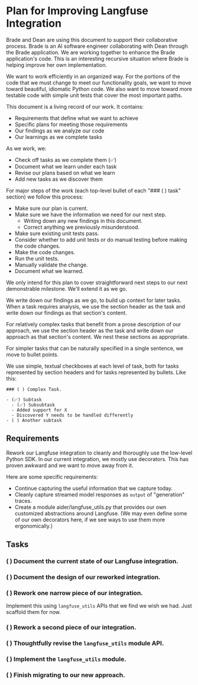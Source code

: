 # Plan for Improving Langfuse Integration

Brade and Dean are using this document to support their collaborative process. Brade is an AI software engineer collaborating with Dean through the Brade application. We are working together to enhance the Brade application's code. This is an interesting recursive situation where Brade is helping improve her own implementation.

We want to work efficiently in an organized way. For the portions of the code that we must change to meet our functionality goals, we want to move toward beautiful, idiomatic Python code. We also want to move toward more testable code with simple unit tests that cover the most important paths.

This document is a living record of our work. It contains:

- Requirements that define what we want to achieve
- Specific plans for meeting those requirements
- Our findings as we analyze our code
- Our learnings as we complete tasks

As we work, we:

- Check off tasks as we complete them (✅)
- Document what we learn under each task
- Revise our plans based on what we learn
- Add new tasks as we discover them

For major steps of the work (each top-level bullet of each "### ( ) task" section) we follow this process:

- Make sure our plan is current.
- Make sure we have the information we need for our next step.
  - Writing down any new findings in this document.
  - Correct anything we previously misunderstood.
- Make sure existing unit tests pass.
- Consider whether to add unit tests or do manual testing before making the code changes.
- Make the code changes.
- Run the unit tests.
- Manually validate the change.
- Document what we learned.

We only intend for this plan to cover straightforward next steps to our next demonstrable milestone. We'll extend it as we go.

We write down our findings as we go, to build up context for later tasks. When a task requires analysis, we use the section header as the task and write down our findings as that section's content.

For relatively complex tasks that benefit from a prose description of our approach, we use the section header as the task and write down our approach as that section's content. We nest these sections as appropriate.

For simpler tasks that can be naturally specified in a single sentence, we move to bullet points.

We use simple, textual checkboxes at each level of task, both for tasks represented by section headers and for tasks represented by bullets. Like this:

```
### ( ) Complex Task.

- (✅) Subtask
  - (✅) Subsubtask
  - Added support for X
  - Discovered Y needs to be handled differently
- ( ) Another subtask
```

## Requirements

Rework our Langfuse integration to cleanly and thoroughly use the low-level Python SDK. In our current integration, we mostly use decorators. This has proven awkward and we want to move away from it. 

Here are some specific requirements:

- Continue capturing the useful information that we capture today.
- Cleanly capture streamed model responses as `output` of "generation" traces.
- Create a module aider/langfuse_utils.py that provides our own customized abstractions around Langfuse. (We may even define some of our own decorators here, if we see ways to use them more ergonomically.)

## Tasks

### ( ) Document the current state of our Langfuse integration.

### ( ) Document the design of our reworked integration.

### ( ) Rework one narrow piece of our integration.

Implement this using `langfuse_utils` APIs that we find we wish we had. Just scaffold them for now.

### ( ) Rework a second piece of our integration.

### ( ) Thoughtfully revise the `langfuse_utils` module API.

### ( ) Implement the `langfuse_utils` module.

### ( ) Finish migrating to our new approach.

